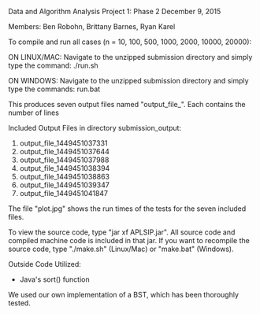 Data and Algorithm Analysis
Project 1: Phase 2
December 9, 2015

Members: Ben Robohn, Brittany Barnes, Ryan Karel

To compile and run all cases (n = 10, 100, 500, 1000, 2000, 10000, 20000):

ON LINUX/MAC:
Navigate to the unzipped submission directory and simply type the command:
./run.sh

ON WINDOWS:
Navigate to the unzipped submission directory and simply type the commands:
run.bat

This produces seven output files named "output_file_<start time in ms>". Each contains the number of lines 

Included Output Files in directory submission_output:
1. output_file_1449451037331
2. output_file_1449451037644
3. output_file_1449451037988
4. output_file_1449451038394
5. output_file_1449451038863
6. output_file_1449451039347
7. output_file_1449451041847

The file "plot.jpg" shows the run times of the tests for the seven included files.

To view the source code, type "jar xf APLSIP.jar". All source code and compiled machine code is included in that jar. If you want to recompile the source code, type "./make.sh" (Linux/Mac) or "make.bat" (Windows).

Outside Code Utilized:
- Java's sort() function

We used our own implementation of a BST, which has been thoroughly tested.